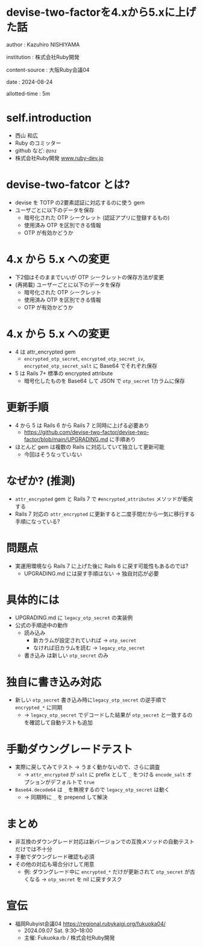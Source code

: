 # devise-two-factorを4.xから5.xに上げた話

author
:   Kazuhiro NISHIYAMA

institution
:   株式会社Ruby開発

content-source
:   大阪Ruby会議04

date
:   2024-08-24

allotted-time
:   5m

# self.introduction

- 西山 和広
- Ruby のコミッター
- github など: `@znz`
- 株式会社Ruby開発
  www.ruby-dev.jp

# devise-two-fatcor とは?

- devise を TOTP の2要素認証に対応するのに使う gem
- ユーザごとに以下のデータを保存
  - 暗号化された OTP シークレット
    (認証アプリに登録するもの)
  - 使用済み OTP を区別できる情報
  - OTP が有効かどうか

# 4.x から 5.x への変更

- 下2個はそのままでいいが OTP シークレットの保存方法が変更
- (再掲載) ユーザーごとに以下のデータを保存
  - 暗号化された OTP シークレット
  - 使用済み OTP を区別できる情報
  - OTP が有効かどうか

# 4.x から 5.x への変更

- 4 は attr_encrypted gem
  - `encrypted_otp_secret`, `encrypted_otp_secret_iv`, `encrypted_otp_secret_salt` に Base64 でそれぞれ保存
- 5 は Rails 7+ 標準の encrypted attribute
  - 暗号化したものを Base64 して JSON で `otp_secret` 1カラムに保存

# 更新手順

- 4 から 5 は Rails 6 から Rails 7 と同時に上げる必要あり
  - <https://github.com/devise-two-factor/devise-two-factor/blob/main/UPGRADING.md> に手順あり
- ほとんど gem は複数の Rails に対応していて独立して更新可能
  - 今回はそうなっていない

# なぜか? (推測)

- `attr_encrypted` gem と Rails 7 で `#encrypted_attributes` メソッドが衝突する
- Rails 7 対応の `attr_encrypted` に更新すると二度手間だから一気に移行する手順になっている?

# 問題点

- 実運用環境なら Rails 7 に上げた後に Rails 6 に戻す可能性もあるのでは?
  - UPGRADING.md には戻す手順はない → 独自対応が必要

# 具体的には

- UPGRADING.md に `legacy_otp_secret` の実装例
- 公式の手順途中の動作
  - 読み込み
    - 新カラムが設定されていれば → `otp_secret`
    - なければ旧カラムを読む → `legacy_otp_secret`
  - 書き込み は新しい `otp_secret` のみ

# 独自に書き込み対応

- 新しい `otp_secret` 書き込み時に`legacy_otp_secret` の逆手順で `encrypted_*` に同期
  - → `legacy_otp_secret` でデコードした結果が `otp_secret` と一致するのを確認して自動テストも追加

# 手動ダウングレードテスト

- 実際に戻してみてテスト → うまく動かないので、さらに調査
  - → `attr_encrypted` が `salt` に prefix として `_` をつける `encode_salt` オプションがデフォルトで `true`
- `Base64.decode64` は `_` を無視するので `legacy_otp_secret` は動く
  - → 同期時に `_` を prepend して解決

# まとめ

- 非互換のダウングレード対応は新バージョンでの互換メソッドの自動テストだけでは不十分
- 手動でダウングレード確認も必須
- その他の対応も場合分けして用意
  - 例: ダウングレード中に `encrypted_*` だけが更新されて `otp_secret` が古くなる → `otp_secret` を nil に戻すタスク

# 宣伝

- 福岡Rubyist会議04 <https://regional.rubykaigi.org/fukuoka04/>
  - 2024.09.07 Sat. 9:30–18:00
  - 主催: Fukuoka.rb / 株式会社Ruby開発
